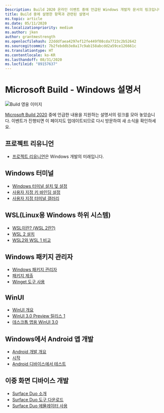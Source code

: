 ```yaml
---
Description: Build 2020 온라인 이벤트 중에 언급된 Windows 개발자 문서의 링크입니다.
title: Build 중에 설명한 항목과 관련된 설명서
ms.topic: article
ms.date: 05/11/2020
ms.localizationpriority: medium
ms.author: jken
author: grantmestrength
ms.openlocfilehash: 22dddfaea4297ef12fe449f08cda7723c2b52642
ms.sourcegitcommit: 7b2febddb3e8a17c9ab158abcdd2a59ce126661c
ms.translationtype: HT
ms.contentlocale: ko-KR
ms.lasthandoff: 08/31/2020
ms.locfileid: "89157637"
---
```

# <a name="microsoft-build---the-windows-documentation"></a>Microsoft Build - Windows 설명서

![Build 영웅 이미지](../images/build-banner.jpeg)

[Microsoft Build 2020](https://mybuild.microsoft.com) 중에 언급한 내용을 지원하는 설명서의 링크를 모아 놓았습니다. 이벤트가 진행되면 이 페이지도 업데이트되므로 다시 방문하여 새 소식을 확인하세요.

## <a name="project-reunion"></a>프로젝트 리유니언

* [프로젝트 리유니언](https://blogs.windows.com/windowsdeveloper/2020/05/19/developing-for-all-1-billion-windows-10-devices-and-beyond/)은 Windows 개발의 미래입니다.

## <a name="windows-terminal"></a>Windows 터미널

* [Windows 터미널 설치 및 설정](/windows/terminal/get-started)
* [사용자 지정 키 바인딩 설정](/windows/terminal/customize-settings/key-bindings)
* [사용자 지정 터미널 갤러리](/windows/terminal/custom-terminal-gallery/retro-command-prompt)

## <a name="windows-subsystem-for-linux-wsl"></a>WSL(Linux용 Windows 하위 시스템)

* [WSL이란? (WSL 2란?)](/windows/wsl/about)
* [WSL 2 설치](/windows/wsl/install-win10)
* [WSL2와 WSL 1 비교](/windows/wsl/compare-versions)

## <a name="windows-package-manager"></a>Windows 패키지 관리자

* [Windows 패키지 관리자](../../package-manager/index.md) 
* [패키지 제출](../../package-manager/package/index.md)
* [Winget 도구 사용](../../package-manager/winget/index.md)

## <a name="winui"></a>WinUI

* [WinUI 개요](../winui/index.md)
* [WinUI 3.0 Preview 릴리스 1](../winui/winui3/index.md) 
* [데스크톱 앱용 WinUI 3.0](../winui/winui3/get-started-winui3-for-desktop.md)

## <a name="developing-for-android-on-windows"></a>Windows에서 Android 앱 개발

* [Android 개발 개요](../../android/overview.md)
* [시작](../../android/native-android.md)
* [Android 디바이스에서 테스트](../../android/emulator.md)

## <a name="dual-screen-device-development"></a>이중 화면 디바이스 개발

* [Surface Duo 소개](https://www.microsoft.com/surface/devices/surface-duo)
* [Surface Duo 도구 다운로드](/dual-screen/android/get-duo-sdk?tabs=windows)
* [Surface Duo 에뮬레이터 사용](/dual-screen/android/use-emulator?tabs=java%252cwindows)